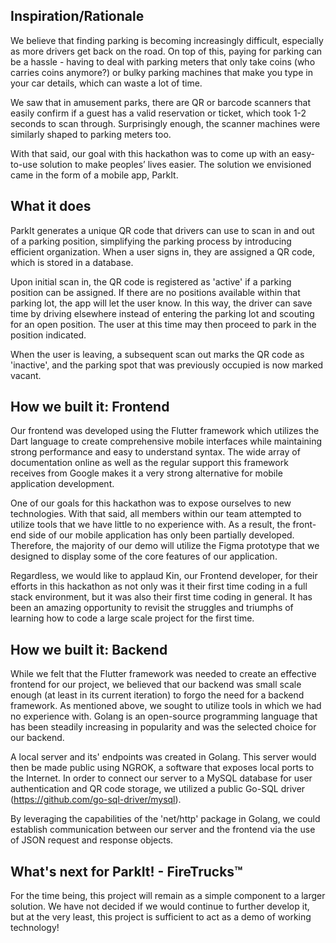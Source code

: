 ## Inspiration/Rationale
We believe that finding parking is becoming increasingly difficult, especially as more drivers get back on the road. On top of this, paying for parking can be a hassle - having to deal with parking meters that only take coins (who carries coins anymore?) or bulky parking machines that make you type in your car details, which can waste a lot of time.

We saw that in amusement parks, there are QR or barcode scanners that easily confirm if a guest has a valid reservation or ticket, which took 1-2 seconds to scan through. Surprisingly enough, the scanner machines were similarly shaped to parking meters too.

With that said, our goal with this hackathon was to come up with an easy-to-use solution to make peoples’ lives easier. The solution we envisioned came in the form of a mobile app, ParkIt. 

## What it does
ParkIt generates a unique QR code that drivers can use to scan in and out of a parking position, simplifying the parking process by introducing efficient organization. When a user signs in, they are assigned a QR code, which is stored in a database. 

Upon initial scan in, the QR code is registered as 'active' if a parking position can be assigned. If there are no positions available within that parking lot, the app will let the user know. In this way, the driver can save time by driving elsewhere instead of entering the parking lot and scouting for an open position. The user at this time may then proceed to park in the position indicated. 

When the user is leaving, a subsequent scan out marks the QR code as 'inactive', and the parking spot that was previously occupied is now marked vacant. 

## How we built it: Frontend
Our frontend was developed using the Flutter framework which utilizes the Dart language to create comprehensive mobile interfaces while maintaining strong performance and easy to understand syntax. The wide array of documentation online as well as the regular support this framework receives from Google makes it a very strong alternative for mobile application development.

One of our goals for this hackathon was to expose ourselves to new technologies. With that said, all members within our team attempted to utilize tools that we have little to no experience with. As a result, the front-end side of our mobile application has only been partially developed. Therefore, the majority of our demo will utilize the Figma prototype that we designed to display some of the core features of our application. 

Regardless, we would like to applaud Kin,  our Frontend developer, for their efforts in this hackathon as not only was it their first time coding in a full stack environment, but it was also their first time coding in general. It has been an amazing opportunity to revisit the struggles and triumphs of learning how to code a large scale project for the first time.

## How we built it: Backend
While we felt that the Flutter framework was needed to create an effective frontend for our project, we believed that our backend was small scale enough (at least in its current iteration) to forgo the need for a backend framework. As mentioned above, we sought to utilize tools in which we had no experience with. Golang is an open-source programming language that has been steadily increasing in popularity and was the selected choice for our backend. 

A local server and its' endpoints was created in Golang. This server would then be made public using NGROK, a software that exposes local ports to the Internet. In order to connect our server to a MySQL database for user authentication and QR code storage, we utilized a public Go-SQL driver (https://github.com/go-sql-driver/mysql). 

By leveraging the capabilities of the 'net/http' package in Golang, we could establish communication between our server and the frontend via the use of JSON request and response objects. 

## What's next for ParkIt! - FireTrucks™
For the time being, this project will remain as a simple component to a larger solution. We have not decided if we would continue to further develop it, but at the very least, this project is sufficient to act as a demo of working technology! 
